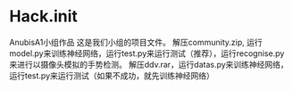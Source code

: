 # Hack.init
AnubisA1小组作品
这是我们小组的项目文件。
解压community.zip, 运行model.py来训练神经网络，运行test.py来运行测试（推荐），运行recognise.py来进行以摄像头模拟的手势检测。
解压ddv.rar，运行datas.py来训练神经网络，运行test.py来运行测试（如果不成功，就先训练神经网络）
